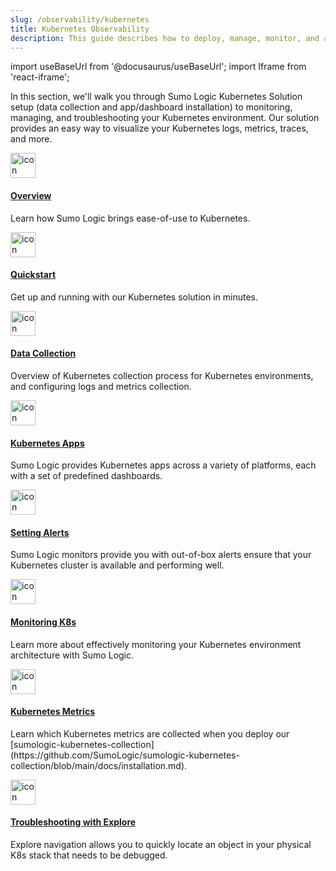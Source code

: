 ```yaml
---
slug: /observability/kubernetes
title: Kubernetes Observability
description: This guide describes how to deploy, manage, monitor, and administer your Sumo Logic Kubernetes environment.
---
```


import useBaseUrl from '@docusaurus/useBaseUrl';
import Iframe from 'react-iframe';

In this section, we'll walk you through Sumo Logic Kubernetes Solution setup (data collection and app/dashboard installation) to monitoring, managing, and troubleshooting your Kubernetes environment. Our solution provides an easy way to visualize your Kubernetes logs, metrics, traces, and more.

<div className="box-wrapper">
<div className="box smallbox card">
  <div className="container">
  <a href="/docs/observability/kubernetes/about"><img src={useBaseUrl('img/icons/operations/kubernetes.png')} alt="icon" width="40"/><h4>Overview</h4></a>
  <p>Learn how Sumo Logic brings ease-of-use to Kubernetes.</p>
  </div>
</div>
<div className="box smallbox card">
  <div className="container">
  <a href="/docs/observability/kubernetes/quickstart"><img src={useBaseUrl('img/icons/operations/kubernetes.png')} alt="icon" width="40"/><h4>Quickstart</h4></a>
  <p>Get up and running with our Kubernetes solution in minutes.</p>
  </div>
</div>
<div className="box smallbox card">
    <div className="container">
      <a href="/docs/observability/kubernetes/collection-setup"><img src={useBaseUrl('img/icons/operations/kubernetes.png')} alt="icon" width="40"/><h4>Data Collection</h4></a>
      <p>Overview of Kubernetes collection process for Kubernetes environments, and configuring logs and metrics collection.</p>
      </div>
    </div>
    <div className="box smallbox card">
      <div className="container">
      <a href="/docs/observability/kubernetes/apps"><img src={useBaseUrl('img/icons/operations/kubernetes.png')} alt="icon" width="40"/><h4>Kubernetes Apps</h4></a>
      <p>Sumo Logic provides Kubernetes apps across a variety of platforms, each
      with a set of predefined dashboards.</p>
      </div>
    </div>
    <div className="box smallbox card">
      <div className="container">
      <a href="/docs/observability/kubernetes/alerts"><img src={useBaseUrl('img/icons/operations/kubernetes.png')} alt="icon" width="40"/><h4>Setting Alerts</h4></a>
      <p>Sumo Logic monitors provide you with out-of-box alerts ensure that your Kubernetes cluster is available and performing well.</p>
      </div>
    </div>
    <div className="box smallbox card">
      <div className="container">
      <a href="/docs/observability/kubernetes/monitoring"><img src={useBaseUrl('img/icons/operations/kubernetes.png')} alt="icon" width="40"/><h4>Monitoring K8s</h4></a>
      <p>Learn more about effectively monitoring your Kubernetes environment architecture with Sumo Logic.</p>
      </div>
    </div>
    <div className="box smallbox card">
      <div className="container">
      <a href="/docs/metrics/kubernetes-metrics"><img src={useBaseUrl('img/icons/operations/kubernetes.png')} alt="icon" width="40"/><h4>Kubernetes Metrics</h4></a>
      <p>Learn which Kubernetes metrics are collected when you deploy our [sumologic-kubernetes-collection](https://github.com/SumoLogic/sumologic-kubernetes-collection/blob/main/docs/installation.md).</p>
      </div>
    </div>
    <div className="box smallbox card">
      <div className="container">
      <a href="/docs/observability/kubernetes/troubleshoot-with-explore"><img src={useBaseUrl('img/icons/operations/kubernetes.png')} alt="icon" width="40"/><h4>Troubleshooting with Explore</h4></a>
      <p>Explore navigation allows you to quickly locate an object in your physical K8s stack that needs to be debugged.</p>
      </div>
    </div>
  </div>

